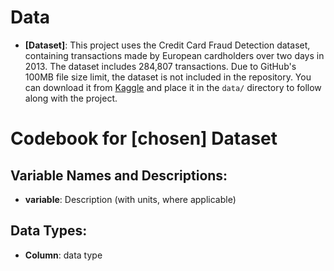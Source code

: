 # Data
-   **[Dataset]**: This project uses the Credit Card Fraud Detection dataset, containing transactions made by European cardholders over two days in 2013. The dataset includes 284,807 transactions. Due to GitHub's 100MB file size limit, the dataset is not included in the repository. You can download it from [Kaggle](https://www.kaggle.com/datasets/mlg-ulb/creditcardfraud?resource=download) and place it in the `data/` directory to follow along with the project.

# Codebook for [chosen] Dataset

## Variable Names and Descriptions:

-   **variable**: Description (with units, where applicable)

## Data Types:

-   **Column**: data type



